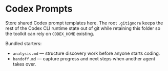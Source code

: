 # Codex Prompts

Store shared Codex prompt templates here. The root `.gitignore` keeps the rest of the Codex CLI runtime state out of git while retaining this folder so the toolkit can rely on `CODEX_HOME` existing.

Bundled starters:
- `analysis.md` — structure discovery work before anyone starts coding.
- `handoff.md` — capture progress and next steps when another agent takes over.
